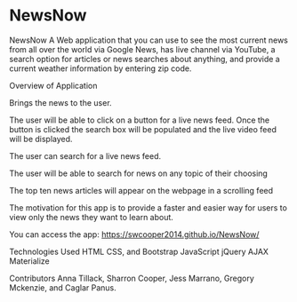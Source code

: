 # NewsNow

NewsNow
A Web application that you can use to see the most current news from all over the world via Google News, has live channel via YouTube, a search option for articles or news searches about anything, and provide a current weather information by entering zip code. 

Overview of Application

Brings the news to the user.

The user will be able to click on a button for a live news feed. Once the button is clicked the search box will be populated and the live video feed will be displayed.

The user can search for a live news feed.

The user will be able to search for news on any topic of their choosing

The top ten news articles will appear on the webpage in a scrolling feed

The motivation for this app is to provide a faster and easier way for users to view only the news they want to learn about.

You can access the app: https://swcooper2014.github.io/NewsNow/

Technologies Used
HTML
CSS, and Bootstrap
JavaScript
jQuery
AJAX
Materialize


Contributors
Anna Tillack, Sharron Cooper, Jess Marrano, Gregory Mckenzie, and Caglar Panus.
